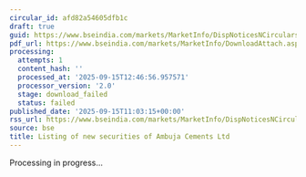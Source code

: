 ```yaml
---
circular_id: afd82a54605dfb1c
draft: true
guid: https://www.bseindia.com/markets/MarketInfo/DispNoticesNCirculars.aspx?Noticeid={8772F980-0684-4B0B-B7DA-E10124AC8C31}&noticeno=20250915-22&dt=09/15/2025&icount=22&totcount=50&flag=0
pdf_url: https://www.bseindia.com/markets/MarketInfo/DownloadAttach.aspx?id=20250915-22&attachedId=
processing:
  attempts: 1
  content_hash: ''
  processed_at: '2025-09-15T12:46:56.957571'
  processor_version: '2.0'
  stage: download_failed
  status: failed
published_date: '2025-09-15T11:03:15+00:00'
rss_url: https://www.bseindia.com/markets/MarketInfo/DispNoticesNCirculars.aspx?Noticeid={8772F980-0684-4B0B-B7DA-E10124AC8C31}&noticeno=20250915-22&dt=09/15/2025&icount=22&totcount=50&flag=0
source: bse
title: Listing of new securities of Ambuja Cements Ltd
---
```


Processing in progress...